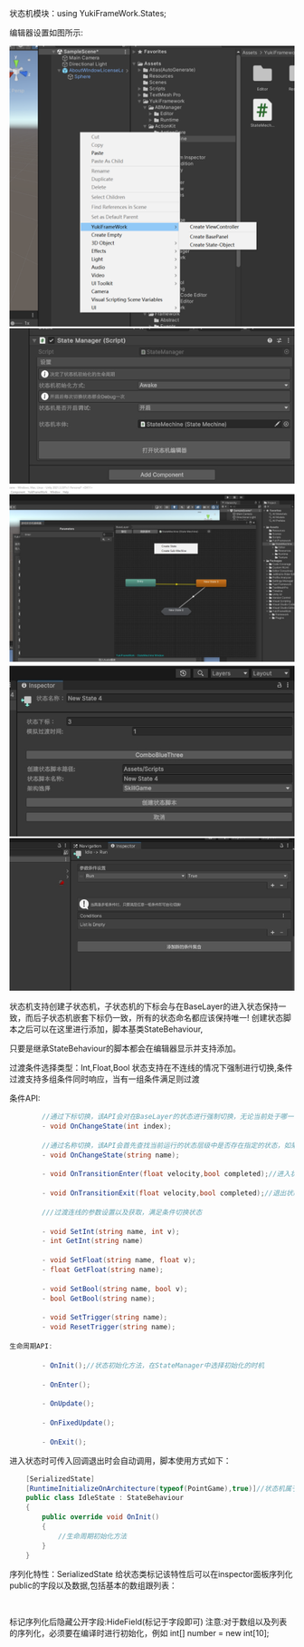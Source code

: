 状态机模块：using YukiFrameWork.States;

编辑器设置如图所示:

![输入图片说明](Texture/State1.png)
![输入图片说明](Texture/State2.png)
![输入图片说明](Texture/State3.png)
![输入图片说明](Texture/State5.png)
![输入图片说明](Texture/State4.png)

状态机支持创建子状态机，子状态机的下标会与在BaseLayer的进入状态保持一致，而后子状态机嵌套下标仍一致，所有的状态命名都应该保持唯一!
创建状态脚本之后可以在这里进行添加，脚本基类StateBehaviour,

只要是继承StateBehaviour的脚本都会在编辑器显示并支持添加。


过渡条件选择类型：Int,Float,Bool 状态支持在不连线的情况下强制进行切换,条件过渡支持多组条件同时响应，当有一组条件满足则过渡

条件API:
``` csharp
        //通过下标切换，该API会对在BaseLayer的状态进行强制切换，无论当前处于哪一个子状态机都会强制切换，每当BasyLayer中的状态条件满足或者被强制切换时，所有当前被执行的子状态机都会退出
        - void OnChangeState(int index);

        //通过名称切换，该API会首先查找当前运行的状态层级中是否存在指定的状态，如果找不到，则判断当前运行的状态是否是子状态机父节点，如果是则查找该子状态机中有没有指定的状态
        - void OnChangeState(string name);
    
        - void OnTransitionEnter(float velocity,bool completed);//进入状态时的过渡，晚于OnEnter

        - void OnTransitionExit(float velocity,bool completed);//退出状态时的过渡、晚于OnExit 

        ///过渡连线的参数设置以及获取，满足条件切换状态

        - void SetInt(string name, int v);
        - int GetInt(string name) 

        - void SetFloat(string name, float v);
        - float GetFloat(string name);

        - void SetBool(string name, bool v);
        - bool GetBool(string name);

        - void SetTrigger(string name);
        - void ResetTrigger(string name);

生命周期API:

        - OnInit();//状态初始化方法，在StateManager中选择初始化的时机

        - OnEnter();

        - OnUpdate(); 

        - OnFixedUpdate();

        - OnExit();
```        
进入状态时可传入回调退出时会自动调用，脚本使用方式如下：

``` csharp
    [SerializedState]
    [RuntimeInitializeOnArchitecture(typeof(PointGame),true)]//状态机属于IController层级，可以使用该特性标记架构的自动化
    public class IdleState : StateBehaviour
    {
        public override void OnInit()
        {
            //生命周期初始化方法
        }  
    }
```
序列化特性：SerializedState 给状态类标记该特性后可以在inspector面板序列化public的字段以及数据,包括基本的数组跟列表：
```
    
```
标记序列化后隐藏公开字段:HideField(标记于字段即可) 注意:对于数组以及列表的序列化，必须要在编译时进行初始化，例如 int[] number = new int[10];
